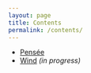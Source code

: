 ```yaml
---
layout: page
title: Contents
permalink: /contents/
---
```


* [Pensée](../pensee/)
* [Wind](../wind/) _(in progress)_
